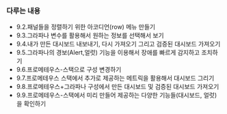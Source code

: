 ### 다루는 내용 
- 9.2.패널들을 정렬하기 위한 아코디언(row) 메뉴 만들기
- 9.3.그라파나 변수를 활용해서 원하는 정보를 선택해서 보기
- 9.4.내가 만든 대시보드 내보내기, 다시 가져오기 그리고 검증된 대시보드 가져오기
- 9.5.그라파나의 경보(Alert,얼럿) 기능을 이용해서 장애를 빠르게 감지하고 조치하기
- 9.6.프로메테우스-스택으로 구성 변경하기
- 9.7.프로메테우스 스택에서 추가로 제공하는 메트릭을 활용해서 대시보드 그리기
- 9.8.프로메테우스+그라파나 구성에서 만든 대시보드 및 검증된 대시보드 가져오기
- 9.9.프로메테우스-스택에서 미리 만들어 제공하는 다양한 기능들(대시보드, 얼럿)을 확인하기

